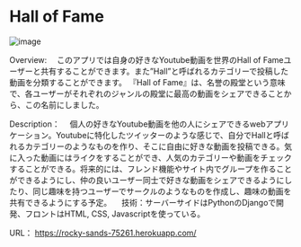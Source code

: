 # Hall of Fame

![image](https://user-images.githubusercontent.com/50447179/76811295-64fb4b80-6834-11ea-8c75-5f2d37fdee99.png)
 
 
 Overview:
　このアプリでは自身の好きなYoutube動画を世界のHall of Fameユーザーと共有することができます。また”Hall”と呼ばれるカテゴリーで投稿した動画を分類することができます。
 『Hall of Fame』は、名誉の殿堂という意味で、各ユーザーがそれぞれのジャンルの殿堂に最高の動画をシェアできることから、この名前にしました。
 



Description：
　個人の好きなYoutube動画を他の人にシェアできるwebアプリケーション。Youtubeに特化したツイッターのような感じで、自分でHallと呼ばれるカテゴリーのようなものを作り、そこに自由に好きな動画を投稿できる。気に入った動画にはライクをすることができ、人気のカテゴリーや動画をチェックすることができる。将来的には、フレンド機能やサイト内でグループを作ることができるようにし、仲の良いユーザー同士で好きな動画をシェアできるようにしたり、同じ趣味を持つユーザーでサークルのようなものを作成し、趣味の動画を共有できるようにする予定。
　技術：サーバーサイドはPythonのDjangoで開発、フロントはHTML, CSS, Javascriptを使っている。

URL：
 https://rocky-sands-75261.herokuapp.com/

